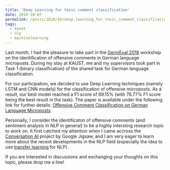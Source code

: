 ```yaml
---
title: 'Deep Learning for toxic comment classification'
date: 2018-10-07
permalink: /posts/2018/10/deep_learning_for_toxic_comment_classification/
tags:
  - kaust
  - nlp
  - machinelearning
---
```


Last month, I had the pleasure to take part in the [GermEval 2018](https://projects.fzai.h-da.de/iggsa/) workshop on the identification of offensive comments in German language microposts. During my stay at KAUST, me and my supervisors took part in Task 1 (binary classification) of the shared task for German language classification. 

For our participation, we decided to use Deep Learning techniques (namely LSTM and CNN models) for the classification of offensive microposts. As a result, our best model reached a F1 score of 69.15% (with 76.77% F1 score being the best result in the task). The paper is available under the following link for further details: [Offensive Comment Classification on German Language Microposts](https://www.researchgate.net/publication/327780341_KAUSTmine_-_Offensive_Comment_Classification_on_German_Language_Microposts)

Personally, I consider the identificaton of offensive comments (and sentiment analysis in NLP in general) to be a highly intersting research topic to work on. It first catched my attention when I came accross the [Conversation AI](https://conversationai.github.io) project by Google Jigsaw, and I am very eager to learn more about the recent developments in the NLP field (especially the idea to use [transfer learning](https://arxiv.org/abs/1801.06146) for NLP).

If you are interested in discussions and exchanging your thoughts on this topic, please drop me a line!